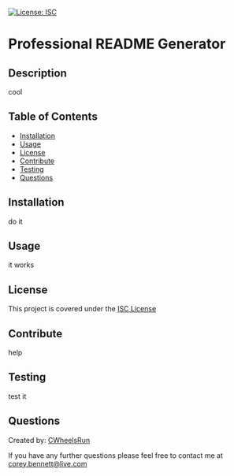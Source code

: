[![License: ISC](https://img.shields.io/badge/License-ISC-blue.svg)](https://opensource.org/licenses/ISC)

# Professional README Generator

## Description
cool

## Table of Contents
* [Installation](#installation)
* [Usage](#usage)
* [License](#license)
* [Contribute](#contribute)
* [Testing](#testing) 
* [Questions](#questions)

## Installation
do it

## Usage
it works

## License
This project is covered under the [ISC License](https://opensource.org/licenses/ISC)

## Contribute
help

## Testing
test it

## Questions
Created by: [CWheelsRun](https://github.com/CWheelsRun)

If you have any further questions please feel free to contact me at [corey.bennett@live.com](corey.bennett@live.com)